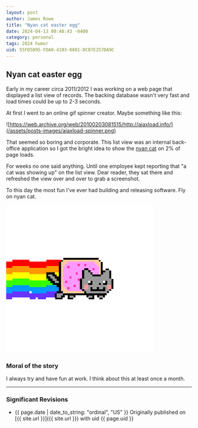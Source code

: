 ```yaml
---
layout: post
author: James Rowe
title: "Nyan cat easter egg"
date: 2024-04-13 00:48:43 -0400
category: personal
tags: 2024 humor
uid: 55FD5095-FDA0-4103-8801-DC07E257DA9C
---
```


## Nyan cat easter egg

Early in my career circa 2011/2012 I was working on a web page that displayed a list view of records. The backing database wasn't very fast and load times could be up to 2-3 seconds.

At first I went to an online gif spinner creator. Maybe something like this:

![https://web.archive.org/web/20100203081515/http://ajaxload.info/](/assets/posts-images/ajaxload-spinner.png)

That seemed so boring and corporate. This list view was an internal back-office application so I got the bright idea to show the [nyan cat](https://en.wikipedia.org/wiki/Nyan_Cat) on 2% of page loads.

For weeks no one said anything. Until one employee kept reporting that "a cat was showing up" on the list view. Dear reader, they sat there and refreshed the view over and over to grab a screenshot.

To this day the most fun I've ever had building and releasing software. Fly on nyan cat.

![nyan cat gif](/assets/posts-images/nyan-cat-transparent.gif)

### Moral of the story

I always try and have fun at work. I think about this at least once a month. 

---

### Significant Revisions

- {{ page.date | date_to_string: "ordinal", "US" }} Originally published on [{{ site.url }}]({{ site.url }}) with uid {{ page.uid }}

